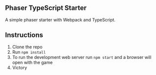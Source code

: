 ## Phaser TypeScript Starter

A simple phaser starter with Webpack and TypeScript.

## Instructions

1. Clone the repo
2. Run `npm install`
3. To run the development web server run `npm start` and a browser will open with the game
4. Victory
